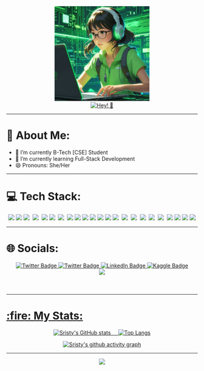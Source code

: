 <div align='center'>
  <img src='https://github.com/sristy17/sristy17/blob/main/picture.jpeg' height='250px' width='250px' />
</div>
 

<div align="center">
<a href="https://git.io/typing-svg"><img src="https://readme-typing-svg.demolab.com?font='trebuchet+ms'&color=61ed44&duration=4000&pause=1000&center=true&vCenter=true&width=440&lines=Hi%2C+I'm+Sristy!;A+passionate+developer✨" alt="Hey! 👋" /></a>
</div>
  

 
---
# 💫 About Me:

- 🔭 I’m currently B-Tech [CSE] Student
- 🌱 I’m currently learning Full-Stack Development
- 😄 Pronouns: She/Her

---

# 💻 Tech Stack:
<div align="center">
  <img src="https://img.shields.io/badge/c-%2300599C.svg?style=for-the-badge&logo=c&logoColor=white"/>
  <img src="https://img.shields.io/badge/python-3670A0?style=for-the-badge&logo=python&logoColor=ffdd54" />
  <img src="https://img.shields.io/badge/javascript-%23323330.svg?style=for-the-badge&logo=javascript&logoColor=%23F7DF1E" />&nbsp;
  <img src="https://img.shields.io/badge/typescript-%23007ACC.svg?style=for-the-badge&logo=typescript&logoColor=white" />&nbsp;
  <img src="https://img.shields.io/badge/c++-%2300599C.svg?style=for-the-badge&logo=c%2B%2B&logoColor=white" />
  <img src="https://img.shields.io/badge/html5-%23E34F26.svg?style=for-the-badge&logo=html5&logoColor=white" />&nbsp;
  <img src="https://img.shields.io/badge/css3-%231572B6.svg?style=for-the-badge&logo=css3&logoColor=white" />&nbsp; 
  <img src="https://img.shields.io/badge/tailwindcss-%2338B2AC.svg?style=for-the-badge&logo=tailwind-css&logoColor=white" />
  <img src="https://img.shields.io/badge/Arduino-00979D?style=for-the-badge&logo=Arduino&logoColor=white"/>
  <img src="https://img.shields.io/badge/react-%2320232a.svg?style=for-the-badge&logo=react&logoColor=%2361DAFB" />
  <img src="https://img.shields.io/badge/Material--UI-0081CB?style=for-the-badge&logo=material-ui&logoColor=white"/>
  <img src="https://img.shields.io/badge/react_native-%2320232a.svg?style=for-the-badge&logo=react&logoColor=%2361DAFB"/>
  <img src="https://img.shields.io/badge/vite-%23646CFF.svg?style=for-the-badge&logo=vite&logoColor=white" />
  <img src="https://img.shields.io/badge/TensorFlow-%23FF6F00.svg?style=for-the-badge&logo=TensorFlow&logoColor=white" />&nbsp;
  <img src="https://img.shields.io/badge/bootstrap-%23563D7C.svg?style=for-the-badge&logo=bootstrap&logoColor=white" />&nbsp;
  <img src="https://img.shields.io/badge/MongoDB-%234ea94b.svg?style=for-the-badge&logo=mongodb&logoColor=white" />&nbsp;
  <img src="https://img.shields.io/badge/mysql-%2300f.svg?style=for-the-badge&logo=mysql&logoColor=white" />&nbsp;
  <img src="https://img.shields.io/badge/firebase-%23039BE5.svg?style=for-the-badge&logo=firebase" />&nbsp;
  <img src="https://img.shields.io/badge/node.js-6DA55F?style=for-the-badge&logo=node.js&logoColor=white" />&nbsp;
  <img src="https://img.shields.io/badge/git-%23F05033.svg?style=for-the-badge&logo=git&logoColor=white" />
  <img src="https://img.shields.io/badge/Keras-%23D00000.svg?style=for-the-badge&logo=Keras&logoColor=white"/>
  <img src="https://img.shields.io/badge/github-%23121011.svg?style=for-the-badge&logo=github&logoColor=white" />
    <img src="https://img.shields.io/badge/Visual%20Studio%20Code-0078d7.svg?style=for-the-badge&logo=visual-studio-code" />
</div>

---
<h1> 🌐 Socials: </h1>
<div id="badges" align="center">
  </a>
  <a href="https://www.twitter.com/SristyPaul17">
    <img src="https://img.shields.io/badge/Twitter-blue?style=for-the-badge&logo=twitter&logoColor=white" alt="Twitter Badge"/>
  </a>
  <a href="https://www.instagram.com/sristy.paul.1705/">
    <img src="https://img.shields.io/badge/Instagram-red?style=for-the-badge&logo=instagram&logoColor=white" alt="Twitter Badge"/>
  </a>
  <a href="https://www.linkedin.com/in/sristy-paul">
    <img src="https://img.shields.io/badge/LinkedIn-blue?style=for-the-badge&logo=linkedin&logoColor=white" alt="LinkedIn Badge"/>
   <a href="https://www.kaggle.com/in/sristypaul">
    <img src="https://img.shields.io/badge/Kaggle-blue?style=for-the-badge&logo=Kaggle&logoColor=white" alt="Kaggle Badge"/>

</div>
<div align="center">
  <img src="https://en.idei.club/uploads/posts/2023-06/1687320073_en-idei-club-p-programming-background-dizain-pinterest-4.png" width="350"/>
</div>
<br>

<br>
<div align="center">
</div>

---
<h1> :fire: My Stats: </h1>
<div align="center">
  

  
 ![Sristy's GitHub stats](https://github-readme-stats.vercel.app/api?username=sristy17&show_icons=true&theme=react&border_color=61ed44&bg_color=0d1117)&nbsp;&nbsp;&nbsp;&nbsp;&nbsp;![Top Langs](https://github-readme-stats.vercel.app/api/top-langs/?username=sristy17&layout=compact&theme=react&border_color=61ed44&bg_color=0d1117&title_color=6ec6de)

[![Sristy's github activity graph](https://github-readme-activity-graph.vercel.app/graph?username=sristy17&bg_color=0d1117&color=61ed44&line=5fd3f4&point=5fd3f4&area=true&hide_border=true)](https://github.com/ashutosh00710/github-readme-activity-graph)

---

<img src="https://forthebadge.com/images/badges/built-with-love.svg" />


